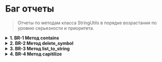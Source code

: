 <h1>Баг отчеты</h1>

>Отчеты по методам класса StringUtils в порядке возрастания по уровню серьезности и приоритета.

<details>
  <summary>
    <strong>1. BR-1 Метод contains</strong>
  </summary>

### Заголовок:
Метод `contains` неправильно обрабатывает поиск подстроки

### Приоритет:
Minor

### Серьезность:
S3

### Предусловия:
- Класс `StringUtils`
- Метод `contains(string: str, symbol: str)`

### Фактический результат:
Метод находит подстроку любой длины:
`contains("hello", "ell")` возвращает `True`

### Ожидаемый результат:
Согласно документации, метод должен искать только одиночный символ:
`contains("hello", "ell")` должен возвращать `False` или вызывать `ValueError`

### Шаги воспроизведения:
1. Создать экземпляр класса: `string_utils = StringUtils()`
2. Вызвать метод contains: `result = string_utils.contains("hello", "ell")`
3. Вывести результат в консоль: `print(result) # True`

>### Дополнительно:
>В документации метода указано "`symbol` - искомый символ", что подразумевает поиск одного символа, а не подстроки.

</details>

<details>
  <summary>
    <strong>2. BR-2 Метод delete_symbol</strong>
  </summary>

### Заголовок:
Метод `delete_symbol` не соответствует своей документации

### Приоритет:
Minor

### Серьезность:
S3

### Предусловия:
- Класс `StringUtils`
- Метод `delete_symbol(string: str, symbol: str)`

### Фактический результат:
В документации указано "Удаляет все подстроки", но в примерах и названии метода используется термин "символ"

### Ожидаемый результат:
Документация должна быть согласована с реальным поведением метода:
- Либо метод должен работать только с символами
- Либо документация должна чётко указывать на работу с подстроками

>### Примечание:
>Сейчас есть несоответствие между:
>- Названием метода (symbol предполагает один символ)
>- Документацией (упоминаются подстроки)
>- Примерами (показаны оба варианта использования)
</details>

<details>
  <summary>
    <strong>3. BR-3 Метод list_to_string</strong>
  </summary>

### Заголовок:
Метод `list_to_string` не проверяет типы входных данных

### Приоритет:
Trivial

### Серьезность:
S3

### Предусловия:
- Класс `StringUtils`
- Метод `list_to_string(lst: list, joiner=", ")`

### Фактический результат:
Метод принимает тип данных строк:
- Строки обрабатываются как список символов
- Нет проверки типа разделителя

### Ожидаемый результат:
Метод должен:
- Принимать только списки (list)
- Проверять тип разделителя (str)
- Вызывать TypeError при неверных типах данных

### Шаги воспроизведения:
1. Создать экземпляр класса: `string_utils = StringUtils()`
2. Вызвать метод list_to_string для передачи строки: `result_str = string_utils.list_to_string("abc")  # Работает со строкой как со списком`
3. Вывести результат в консоль: `print(result_str) # True`


>### Дополнительно:
>В документации метода указано "Преобразует список элементов в строку с указанным разделителем"
</details>

<details>
  <summary>
    <strong>4. BR-4 Метод capitilize</strong>
  </summary>

### Заголовок:
Опечатка в названии метода `capitalize`

### Приоритет:
Low

### Серьезность:
S5

### Фактический результат:
Метод называется capitilize (после 't' идет буква 'i')

### Ожидаемый результат:
Метод должен называться capitalize (вместо 'i' после 't' должна идти 'a')

>### Влияние:
>- Затрудняет читаемость кода
>- Может вызвать путаницу при использовании
>- Не соответствует общепринятому написанию

</details>

  